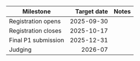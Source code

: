 <!-- Edit this single file to update dates across pages -->

<div class="table-upcoming" markdown>

| Milestone | Target date | Notes |
|---|---:|---|
| Registration opens | 2025-09-30 | |
| Registration closes | 2025-10-17 | |
| Final P1 submission | 2025-12-31 | |
| Judging | 2026-07 | |

</div>
